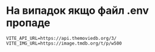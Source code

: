 # На випадок якщо файл .env пропаде 
```
VITE_API_URL=https://api.themoviedb.org/3/
VITE_IMG_URL=https://image.tmdb.org/t/p/w500
```